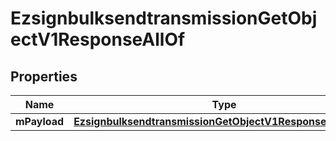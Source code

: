 

# EzsignbulksendtransmissionGetObjectV1ResponseAllOf


## Properties

| Name | Type | Description | Notes |
|------------ | ------------- | ------------- | -------------|
|**mPayload** | [**EzsignbulksendtransmissionGetObjectV1ResponseMPayload**](EzsignbulksendtransmissionGetObjectV1ResponseMPayload.md) |  |  |



